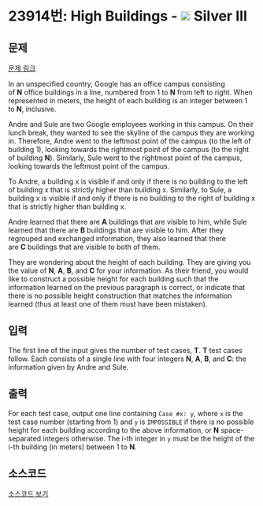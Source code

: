 # 23914번: High Buildings - <img src="https://static.solved.ac/tier_small/8.svg" style="height:20px" /> Silver III

<!-- performance -->

<!-- 문제 제출 후 깃허브에 푸시를 했을 때 제출한 코드의 성능이 입력될 공간입니다.-->

<!-- end -->

## 문제

[문제 링크](https://boj.kr/23914)


<p>In an unspecified country, Google has an office campus consisting of&nbsp;<b>N</b>&nbsp;office buildings in a line, numbered from 1 to&nbsp;<b>N</b>&nbsp;from left to right. When represented in meters, the height of each building is an integer between 1 to&nbsp;<b>N</b>, inclusive.</p>

<p>Andre and Sule are two Google employees working in this campus. On their lunch break, they wanted to see the skyline of the campus they are working in. Therefore, Andre went to the leftmost point of the campus (to the left of building 1), looking towards the rightmost point of the campus (to the right of building&nbsp;<b>N</b>). Similarly, Sule went to the rightmost point of the campus, looking towards the leftmost point of the campus.</p>

<p>To Andre, a building x is visible if and only if there is no building to the left of building x that is strictly higher than building x. Similarly, to Sule, a building x is visible if and only if there is no building to the right of building x that is strictly higher than building x.</p>

<p>Andre learned that there are&nbsp;<b>A</b>&nbsp;buildings that are visible to him, while Sule learned that there are&nbsp;<b>B</b>&nbsp;buildings that are visible to him. After they regrouped and exchanged information, they also learned that there are&nbsp;<b>C</b>&nbsp;buildings that are visible to both of them.</p>

<p>They are wondering about the height of each building. They are giving you the value of&nbsp;<b>N</b>,&nbsp;<b>A</b>,&nbsp;<b>B</b>, and&nbsp;<b>C</b>&nbsp;for your information. As their friend, you would like to construct a possible height for each building such that the information learned on the previous paragraph is correct, or indicate that there is no possible height construction that matches the information learned (thus at least one of them must have been mistaken).</p>



## 입력


<p>The first line of the input gives the number of test cases,&nbsp;<b>T</b>.&nbsp;<b>T</b>&nbsp;test cases follow. Each consists of a single line with four integers&nbsp;<b>N</b>,&nbsp;<b>A</b>,&nbsp;<b>B</b>, and&nbsp;<b>C</b>: the information given by Andre and Sule.</p>



## 출력


<p>For each test case, output one line containing&nbsp;<code>Case #x: y</code>, where&nbsp;<code>x</code>&nbsp;is the test case number (starting from 1) and&nbsp;<code>y</code>&nbsp;is&nbsp;<code>IMPOSSIBLE</code>&nbsp;if there is no possible height for each building according to the above information, or&nbsp;<b>N</b>&nbsp;space-separated integers otherwise. The i-th integer in&nbsp;<code>y</code>&nbsp;must be the height of the i-th building (in meters) between 1 to&nbsp;<b>N</b>.</p>



## 소스코드

[소스코드 보기](High%20Buildings.py)
